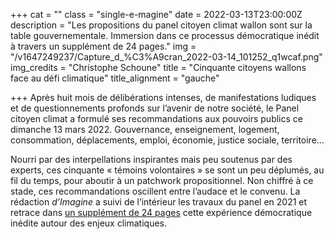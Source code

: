 +++
cat = ""
class = "single-e-magine"
date = 2022-03-13T23:00:00Z
description = "Les propositions du panel citoyen climat wallon sont sur la table gouvernementale. Immersion dans ce processus démocratique inédit à travers un supplément de 24 pages."
img = "/v1647249237/Capture_d_%C3%A9cran_2022-03-14_101252_q1wcaf.png"
img_credits = "Christophe Schoune"
title = "Cinquante citoyens wallons face au défi climatique"
title_alignment = "gauche"

+++
Après huit mois de délibérations intenses, de manifestations ludiques et de questionnements profonds sur l’avenir de notre société, le Panel citoyen climat a formulé ses recommandations aux pouvoirs publics ce dimanche 13 mars 2022. Gouvernance, enseignement, logement, consommation, déplacements, emploi, économie, justice sociale, territoire…   
  
Nourri par des interpellations inspirantes mais peu soutenus par des experts, ces cinquante « témoins volontaires » se sont un peu déplumés, au fil du temps, pour aboutir à un patchwork propositionnel. Non chiffré à ce stade, ces recommandations oscillent entre l’audace et le convenu. La rédaction _d’Imagine_ a suivi de l’intérieur les travaux du panel en 2021 et retrace dans [un supplément de 24 pages](https://kiosque.imagine-magazine.com/wp-content/uploads/2022/03/Imagine_SuppPanelOK.pdf) cette expérience démocratique inédite autour des enjeux climatiques.